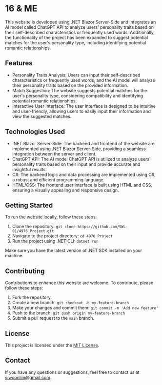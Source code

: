 # 16 & ME

This website is developed using .NET Blazor Server-Side and integrates an AI model called ChatGPT API to analyze users' personality traits based on their self-described characteristics or frequently used words. Additionally, the functionality of the project has been expanded to suggest potential matches for the user's personality type, including identifying potential romantic relationships.

## Features

- Personality Traits Analysis: Users can input their self-described characteristics or frequently used words, and the AI model will analyze their personality traits based on the provided information.
- Match Suggestion: The website suggests potential matches for the user's personality type, considering compatibility and identifying potential romantic relationships.
- Interactive User Interface: The user interface is designed to be intuitive and user-friendly, allowing users to easily input their information and view the suggested matches.

## Technologies Used

- .NET Blazor Server-Side: The backend and frontend of the website are implemented using .NET Blazor Server-Side, providing a seamless integration between the server and client.
- ChatGPT API: The AI model ChatGPT API is utilized to analyze users' personality traits based on their input and provide accurate and insightful results.
- C#: The backend logic and data processing are implemented using C#, a robust and efficient programming language.
- HTML/CSS: The frontend user interface is built using HTML and CSS, ensuring a visually appealing and responsive design.

## Getting Started

To run the website locally, follow these steps:

1. Clone the repository: `git clone https://github.com/SWL-01/4976_Project.git`
2. Navigate to the project directory: `cd 4976_Project`
3. Run the project using .NET CLI: `dotnet run`

Make sure you have the latest version of .NET SDK installed on your machine.

## Contributing

Contributions to enhance this website are welcome. To contribute, please follow these steps:

1. Fork the repository.
2. Create a new branch: `git checkout -b my-feature-branch`
3. Make your changes and commit them: `git commit -m 'Add new feature'`
4. Push to the branch: `git push origin my-feature-branch`
5. Submit a pull request to the `main` branch.

## License

This project is licensed under the [MIT License](LICENSE).

## Contact

If you have any questions or suggestions, feel free to contact us at [siwoonlim@gmail.com](siwoonlim@gmail.com).
